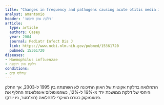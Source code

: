 ```yaml
---
title: "Changes in frequency and pathogens causing acute otitis media in 1995-2003"
analyst: amantonio
header: 'דלקת אוזן תיכונה'
article:
  type: article
  authors: Casey
  year: 2004
  journal: Pediatr Infect Dis J
  link: https://www.ncbi.nlm.nih.gov/pubmed/15361720
  pubmed: 15361720
diseases:
- Haemophilus influenzae
- דלקת אוזן תיכונה
conditions:
- שחלוף זנים
---
```


התחלואה בדלקת אקוטית של האוזן התיכונה לא השתנתה בין 1995 ל-2003, אך החלק היחסי של דלקת ממושכת ירד מ-16% ל-12%, כשהמופולוס אינפלואנזה החליף את פנאומוקוק כגורם העיקרי לתחלואה (רוצ'סטר, ניו יורק).
